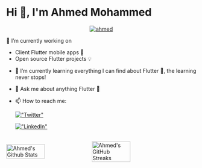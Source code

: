 
<h1 align="left">Hi 👋, I'm Ahmed Mohammed</h1>

<p align="center"> <a href="https://twitter.com/0xom1" target="blank"><img src="https://img.shields.io/twitter/follow/ahmed?logo=twitter&style=for-the-badge" alt="ahmed" /></a> </p>

 🔭 I’m currently working on 
  - Client Flutter mobile apps 📱
  - Open source Flutter projects 💡
  * 🌱 I’m currently learning everything I can find about Flutter 💙, the learning never stops!
* 💬 Ask me about anything Flutter 💙
* 📫 How to reach me:
  
  [!["Twitter"](https://img.shields.io/twitter/follow/0xom1?label=twitter)](https://twitter.com/0xom1)
  
  [!["LinkedIn"](https://img.shields.io/badge/LinkedIn-blue?style=flat&logo=linkedin&labelColor=blue)](https://www.linkedin.com/in/ahmedalmubark/)
  

 <br />
<div style="display: flex; align-items: center;">
<img width="45%" src="https://github-readme-stats.vercel.app/api?username=ahmedalmubarak&show_icons=true&count_private=true&hide_title=false&theme=synthwave" alt="Ahmed's Github Stats" />

<img width="45%" src="https://github-readme-streak-stats.herokuapp.com?user=ahmedalmubarak&theme=synthwave&date_format=M%20j%5B%2C%20Y%5D" alt="Ahmed's GitHub Streaks" />
</div>

